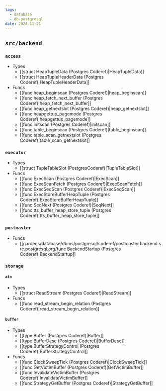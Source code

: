 ```yaml
---
tags:
  - database
  - db-postgresql
date: 2024-11-21
---
```

## `src/backend`

### `access`

- Types
	- [[struct HeapTupleData (Postgres Coderef)|HeapTupleData]]
	- [[struct HeapTupleHeaderData (Postgres Coderef)|HeapTupleHeaderData]]
- Funcs
	- [[func heap_beginscan (Postgres Coderef)|heap_beginscan]]
	- [[func heap_fetch_next_buffer (Postgres Coderef)|heap_fetch_next_buffer]]
	- [[func heap_getnextslot (Postgres Coderef)|heap_getnextslot]]
	- [[func heapgettup_pagemode (Postgres Coderef)|heapgettup_pagemode]]
	- [[func initscan (Postgres Coderef)|initscan]]
	- [[func table_beginscan (Postgres Coderef)|table_beginscan]]
	- [[func table_scan_getnextslot (Postgres Coderef)|table_scan_getnextslot]]

### `executor`

- Types
	- [[struct TupleTableSlot (PostgresCoderef)|TupleTableSlot]]
- Funcs
	- [[func ExecScan (Postgres Coderef)|ExecScan]]
	- [[func ExecScanFetch (Postgres Coderef)|ExecScanFetch]]
	- [[func ExecSeqScan (Postgres Coderef)|ExecSeqScan]]
	- [[func ExecStoreBufferHeapTuple (Postgres Coderef)|ExecStoreBufferHeapTuple]]
	- [[func SeqNext (Postgres Coderef)|SeqNext]]
	- [[func tts_buffer_heap_store_tuple (Postgres Coderef)|tts_buffer_heap_store_tuple]]

### `postmaster`

- Funcs
	- [[gardens/database/dbms/postgresql/coderef/postmaster.backend.src.postgresql.org/func BackendStartup (Postgres Coderef)|BackendStartup]]

### `storage`

#### `aio`

- Types
	- [[struct ReadStream (Postgres Coderef)|ReadStream]]
- Funcs
	- [[func read_stream_begin_relation (Postgres Coderef)|read_stream_begin_relation]]

#### `buffer`

- Types
	- [[type Buffer (Postgres Coderef)|Buffer]]
	- [[type BufferDesc (Postgres Coderef)|BufferDesc]]
	- [[type BufferStrategyControl (Postgres Coderef)|BufferStrategyControl]]
- Funcs
	- [[func ClockSweepTick (Postgres Coderef)|ClockSweepTick]]
	- [[func GetVictimBuffer (Postgres Coderef)|GetVictimBuffer]]
	- [[func InvalidateVictimBuffer (Postgres Coderef)|InvalidateVictimBuffer]]
	- [[func StrategyGetBuffer (Postgres Coderef)|StrategyGetBuffer]]